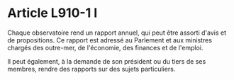 # Article L910-1 I

Chaque observatoire rend un rapport annuel, qui peut être assorti d'avis et de propositions. Ce rapport est adressé au Parlement et aux ministres chargés des outre-mer, de l'économie, des finances et de l'emploi.

Il peut également, à la demande de son président ou du tiers de ses membres, rendre des rapports sur des sujets particuliers.
